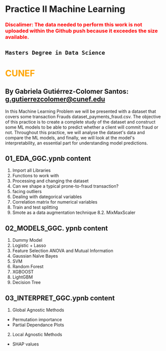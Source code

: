 # Practice II Machine Learning
### <font color='red'> Discalimer: The data needed to perform this work is not uploaded within the Github push because it exceedes the size available. </font>
## `Masters Degree in Data Science`
# <font color='orange'>CUNEF</font>
## By Gabriela Gutiérrez-Colomer Santos: g.gutierrezcolomer@cunef.edu
In this Machine Learning Problem we will be presented with a dataset that covers some transaction Frauds dataset_payments_fraud.csv. The objective of this practice is to create a complete study of the dataset and construct some ML models to be able to predict whether a client will commit fraud or not. Throughout this practice, we will analyse the dataset's data and compare the ML models, and finally, we will look at the model's interpretability, an essential part for understanding model predictions.

## 01_EDA_GGC.ypnb content

1. Import all Libraries
2. Functions to work with
3. Processing and changing the dataset
4. Can we shape a typical prone-to-fraud transaction?
5. facing outliers
6. Dealing with dategorical variables
7. Correlation matrix for numerical variables
8. Train and test splitting
9. Smote as a data augmentation technique 8.2. MixMaxScaler

## 02_MODELS_GGC. ypnb content

1. Dummy Model
2. Logistic + Lasso
3. Feature Selection ANOVA and Mutual Information
4. Gaussian Naïve Bayes
5. SVM
6. Random Forest
7. XGBOOST
8. LightGBM
9. Decision Tree

## 03_INTERPRET_GGC.ypnb content

1. Global Agnostic Methods
- Permutation importance 
- Partial Dependance Plots 
2. Local Agnostic Methods 
- SHAP values 

